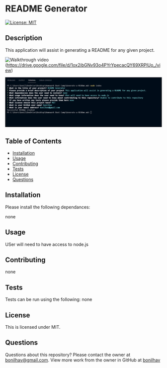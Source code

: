 # README Generator

  [![License: MIT](https://img.shields.io/badge/License-MIT-yellow.svg)](https://opensource.org/licenses/MIT)
  
  ## Description
  This application will assist in generating a README for any given project.

  ![Walkthrough video](./images/walkthrough.gif)(https://drive.google.com/file/d/1ox2ibGNv93o4PYrYpecacQY69XRPlUo_/view)

  <img src='./images/screenshot_readme.png' alt='Image of terminal'>
  

  ## Table of Contents

  * [Installation](#installation)
  * [Usage](#usage)
  * [Contributing](#contributing)
  * [Tests](#tests)
  * [License](#license)
  * [Questions](#questions)

  ## Installation

  Please install the following dependances:

  none

  ## Usage

  USer will need to have access to node.js

  ## Contributing

  none

  ## Tests
  
  Tests can be run using the following:
  none

  ## License
  
  This is licensed under MIT.
  
  ## Questions

  Questions about this repository? Please contact the owner at [bonilhav@gmail.com](mailto:bonilhav@gmail.com). View more work from the owner in GitHub at [bonilhav](https://github.com/bonilhav)

  


